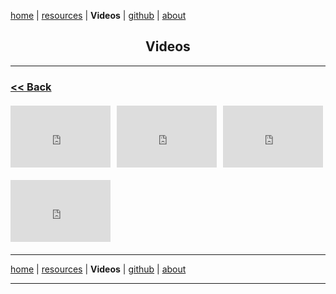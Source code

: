 <!-- In-page CSS start -->

<style>

.SHORTS {
       display: flex;
      margin-bottom: 10px;
}
.TEXTCENTER {

text-align: center;
       
}
.TEXTLEFT {

text-align: left;
       
}
  
 .VIDEOS {
display: flex;
justify-content: left;
flex-wrap: wrap;
gap: 10px;
margin: 20px 0;
}
.VIDEOS div {
height: 100px;
width: 200px;
display: flex;
align-items: center;
justify-content: center;
color: white;
font-weight: bold;
border-radius: 5px;
}  
  
</style>

<!-- In-page CSS end -->

[home](https://disesdi.github.io/) \| <a href="https://anglesofattack.io/resources.html" target="_blank" rel="noopener noreferrer">resources</a> \| **Videos** \| <a href="https://github.com/disesdi/" target="_blank" rel="noopener noreferrer">github</a> \| <a href="https://anglesofattack.io/about.html" target="_blank" rel="noopener noreferrer">about</a>

<div class="TEXTCENTER">
<h2>Videos</h2>
</div>


<hr>

<div class="TEXTLEFT">
<h3>
<a href="https://anglesofattack.io/Videos.html"> << Back </a>
</h3>
</div>

<!-- ADD NEWEST VIDEOS ABOVE THE PREVIOUS ONES (instructions below) IN ROWS OF THREE (three videos per div) -->

<div class="VIDEOS">
<iframe width="160" height="99" src="https://m.youtube.com/embed/v=majXToGxld0" title="YouTube video player" frameborder="0" allow="accelerometer; autoplay; picture-in-picture; web-share" allowfullscreen></iframe>
       
<iframe width="160" height="99" src="https://www.youtube.com/embed/SlegGuklfxw?si=J3JJcgDVUR9pht8d" title="YouTube video player" frameborder="0" allow="accelerometer; autoplay; picture-in-picture; web-share" allowfullscreen></iframe>
<iframe width="160" height="99" src="https://www.youtube.com/embed/SlYPuWwPoYk?si=X7Y42zcb-ihYDTe0" title="YouTube video player" frameborder="0" allow="accelerometer; autoplay; picture-in-picture; web-share" allowfullscreen></iframe>
</div>

<div class="VIDEOS">
<iframe width="160" height="99" src="https://www.youtube.com/embed/j1qd2shDVro?si=LR5-jpoE3M9wL8c3" title="YouTube video player" frameborder="0" allow="accelerometer; autoplay; picture-in-picture; web-share" allowfullscreen></iframe>
</div>

<hr>

[home](https://disesdi.github.io/) \| <a href="https://anglesofattack.io/resources.html" target="_blank" rel="noopener noreferrer">resources</a> \| **Videos** \| <a href="https://github.com/disesdi/" target="_blank" rel="noopener noreferrer">github</a> \| <a href="https://anglesofattack.io/about.html" target="_blank" rel="noopener noreferrer">about</a>

<hr>

<!-- COPY AND PASTE THIS CODE AND ADD YOUR "URL" FOR EVERY VIDEO YOU WANT ADDED -->
<!-- NOTE: PLEASE ADD VIDEOS THREE AT A TIME, THAT IS THE MAXIMUM NUMBER OF VIDEOS DISPLAYABLE IN A ROW ON DESKTOP -->

<!-- COPY CODE FOR FULL VIDEOS -->
<!--

<div class="SHORTS">
<iframe width="160" height="99" src="URL" title="YouTube video player" frameborder="0" allow="accelerometer; autoplay; picture-in-picture; web-share" allowfullscreen></iframe>
<iframe width="160" height="99" src="URL" title="YouTube video player" frameborder="0" allow="accelerometer; autoplay; picture-in-picture; web-share" allowfullscreen></iframe>
<iframe width="160" height="99" src="URL" title="YouTube video player" frameborder="0" allow="accelerometer; autoplay; picture-in-picture; web-share" allowfullscreen></iframe>
</div>

-->
